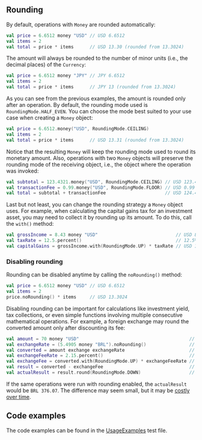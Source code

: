 ## Rounding

By default, operations with `Money` are rounded automatically:

```kotlin
val price = 6.6512 money "USD" // USD 6.6512
val items = 2
val total = price * items      // USD 13.30 (rounded from 13.3024)
```

The amount will always be rounded to the number of minor units (i.e., the decimal places) of the `Currency`:

```kotlin
val price = 6.6512 money "JPY" // JPY 6.6512
val items = 2
val total = price * items      // JPY 13 (rounded from 13.3024)
```

As you can see from the previous examples, the amount is rounded only after an operation. By default, the rounding mode
used is `RoundingMode.HALF_EVEN`. You can choose the mode best suited to your use case when creating a `Money` object:

```kotlin
val price = 6.6512.money("USD", RoundingMode.CEILING)
val items = 2
val total = price * items      // USD 13.31 (rounded from 13.3024)
```

Notice that the resulting `Money` will keep the rounding mode used to round its monetary amount. Also, operations with
two `Money` objects will preserve the rounding mode of the receiving object, i.e., the object where the operation was
invoked:

```kotlin
val subtotal = 123.4321.money("USD", RoundingMode.CEILING) // USD 123.4321
val transactionFee = 0.99.money("USD", RoundingMode.FLOOR) // USD 0.99
val total = subtotal + transactionFee                      // USD 124.43 (rounded from USD 124.4221)
```

Last but not least, you can change the rounding strategy a `Money` object uses. For example, when calculating the
capital gains tax for an investment asset, you may need to collect it by rounding up its amount. To do this, call the
`with()` method:

```kotlin
val grossIncome = 8.43 money "USD"                             // USD 8.43
val taxRate = 12.5.percent()                                   // 12.5%
val capitalGains = grossIncome.with(RoundingMode.UP) * taxRate // USD 1.06 (rounded from USD 1.05375)
```

### Disabling rounding

Rounding can be disabled anytime by calling the `noRounding()` method:

```kotlin
val price = 6.6512 money "USD" // USD 6.6512
val items = 2
price.noRounding() * items     // USD 13.3024
```

Disabling rounding can be important for calculations like investment yield, tax collections, or even simple functions
involving multiple consecutive mathematical operations. For example, a foreign exchange may round the converted amount
only after discounting its fee:

```kotlin
val amount = 70 money "USD"                                         // USD 70.00
val exchangeRate = (5.4905 money "BRL").noRounding()                // BRL 5.4905
val converted = amount exchange exchangeRate                        // BRL 384.335
val exchangeFeeRate = 2.15.percent()                                // 2.15%
val exchangeFee = converted.with(RoundingMode.UP) * exchangeFeeRate // BRL 8.27
val result = converted - exchangeFee                                // BRL 376.065
val actualResult = result.round(RoundingMode.DOWN)                  // BRL 376.06
```

If the same operations were run with rounding enabled, the `actualResult` would be `BRL 376.07`. The difference may seem
small, but it may be
[costly over time](https://slate.com/technology/2019/10/round-floor-software-errors-stock-market-battlefield.html).

## Code examples

The code examples can be found in the
[UsageExamples](../../money/src/test/kotlin/com/eriksencosta/money/UsageExamples.kt) test file.

